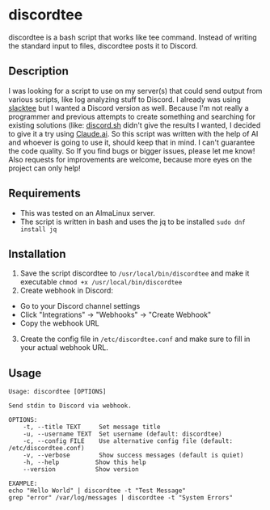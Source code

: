 # discordtee
discordtee is a bash script that works like tee command. Instead of writing the standard input to files, discordtee posts it to Discord.

## Description
I was looking for a script to use on my server(s) that could send output from various scripts, like log analyzing stuff to Discord. I already was using [slacktee](https://github.com/coursehero/slacktee) but I wanted a Discord version as well.
Because I'm not really a programmer and previous attempts to create something and searching for existing solutions (like: [discord.sh](https://github.com/fieu/discord.sh) didn't give the results I wanted, I decided to give it a try using [Claude.ai](https://claude.ai). So this script was written with the help of AI and whoever is going to use it, should keep that in mind. I can't guarantee the code quality. So If you find bugs or bigger issues, please let me know! Also requests for improvements are welcome, because more eyes on the project can only help!

## Requirements
- This was tested on an AlmaLinux server.
- The script is written in bash and uses the jq to be installed
  `sudo dnf install jq`

## Installation
1. Save the script discordtee to `/usr/local/bin/discordtee` and make it executable
`chmod +x /usr/local/bin/discordtee`
2. Create webhook in Discord:
  - Go to your Discord channel settings
  - Click "Integrations" → "Webhooks" → "Create Webhook"
  - Copy the webhook URL
3. Create the config file in `/etc/discordtee.conf` and make sure to fill in your actual webhook URL.

## Usage
```
Usage: discordtee [OPTIONS]

Send stdin to Discord via webhook.

OPTIONS:
    -t, --title TEXT     Set message title
    -u, --username TEXT  Set username (default: discordtee)
    -c, --config FILE    Use alternative config file (default: /etc/discordtee.conf)
    -v, --verbose        Show success messages (default is quiet)
    -h, --help          Show this help
    --version           Show version

EXAMPLE:
echo "Hello World" | discordtee -t "Test Message"
grep "error" /var/log/messages | discordtee -t "System Errors"
```
